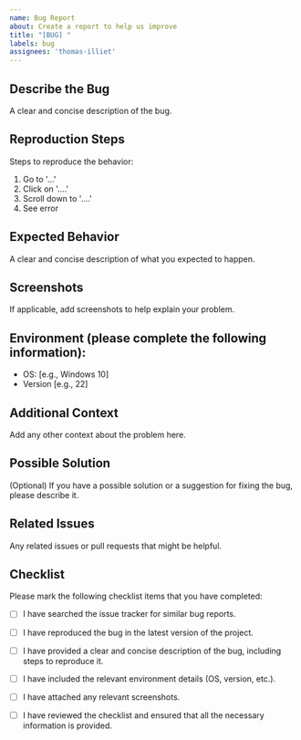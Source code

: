 ```yaml
---
name: Bug Report
about: Create a report to help us improve
title: "[BUG] "
labels: bug
assignees: 'thomas-illiet'
---
```


## Describe the Bug

A clear and concise description of the bug.

## Reproduction Steps

Steps to reproduce the behavior:

1. Go to '...'
2. Click on '....'
3. Scroll down to '....'
4. See error

## Expected Behavior

A clear and concise description of what you expected to happen.

## Screenshots

If applicable, add screenshots to help explain your problem.

## Environment (please complete the following information):

- OS: [e.g., Windows 10]
- Version [e.g., 22]

## Additional Context

Add any other context about the problem here.

## Possible Solution

(Optional) If you have a possible solution or a suggestion for fixing the bug, please describe it.

## Related Issues

Any related issues or pull requests that might be helpful.

## Checklist

Please mark the following checklist items that you have completed:

- [ ] I have searched the issue tracker for similar bug reports.
- [ ] I have reproduced the bug in the latest version of the project.
- [ ] I have provided a clear and concise description of the bug, including steps to reproduce it.
- [ ] I have included the relevant environment details (OS, version, etc.).
- [ ] I have attached any relevant screenshots.
- [ ] I have reviewed the checklist and ensured that all the necessary information is provided.

